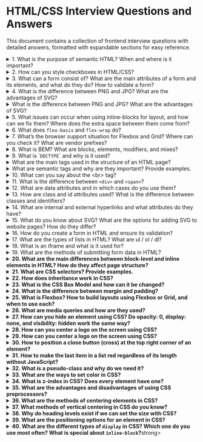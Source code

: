 # HTML/CSS Interview Questions and Answers

This document contains a collection of frontend interview questions with detailed answers, formatted with expandable sections for easy reference.

<details>
<summary>1. What is the purpose of semantic HTML? When and where is it important? </summary>
Semantic HTML provides meaning to the web page structure by using tags that reflect the purpose of the content inside them 
(`<article>`, `<section>`, `<header>`, etc.).

**Why it's important:**
- **Accessibility**: Helps screen readers and assistive technologies understand content structure.
- **SEO**: Search engines use semantic tags to better index and rank content.
- **Maintainability**: Easier for developers to read and update code.
- **Consistency**: Promotes a standardized way of building layouts.

**When and where to use:**  
Always prefer semantic tags when the content has a clear role or meaning. For example:
- Use `<nav>` for site navigation.
- Use `<article>` for blog posts or news entries.
- Use `<footer>` for contact info and legal disclaimers.
</details>

<details>
<summary>2. How can you style checkboxes in HTML/CSS? </summary>

```html
<label class="custom-checkbox">
  <input type="checkbox" />
  <span class="checkmark"></span>
  I agree to the terms
</label>
```

```css /* 1. Visually hide input but keep it accessible */ .custom-checkbox
input {
  position: absolute;
  opacity: 0;
  width: 0;
  height: 0;
} /* 2. Style the
visual checkbox box */
.custom-checkbox .checkmark {
  display: inline-block;
  width: 20px;
  height: 20px;
  border: 2px solid #333;
  border-radius: 4px;
  margin-right: 8px;
  vertical-align: middle;
  position: relative;
  transition: border-color 0.2s, background-color 0.2s;
} /* 3. Add the checkmark with ::after
when checked */
.custom-checkbox input:checked + .checkmark::after {
  content: '';
  position: absolute;
  left: 5px;
  top: 1px;
  width: 6px;
  height: 12px;
  border: solid white;
  border-width: 0 2px 2px 0;
  transform: rotate(45deg);
} /* 4. Change
background color when checked */
.custom-checkbox input:checked + .checkmark {
  background-color: #333;
} /* 5. Focus indicator for keyboard users */
.custom-checkbox input:focus-visible + .checkmark {
  outline: 2px solid #005fcc;
  outline-offset: 2px;
} /* Optional: cursor + hover */
.custom-checkbox {
  cursor: pointer;
  user-select: none;
}
.custom-checkbox:hover .checkmark {
  border-color: #666;
}
```
</details>

<details>
<summary>3. What can a form consist of? What are the main attributes of a form and its elements, and what do they do? How to validate a form?</summary>

A form typically consists of the following elements:

- `<form>`: The container that wraps all form elements and defines the form action (where the data should be sent) and method (how the data should be sent, usually GET or POST).
- `<input>`: The most common form element, used for receiving user input (text, number, date, etc.).
- `<label>`: Provides a label for a form element, improving accessibility and usability by associating the label text with a specific input field.
- `<textarea>`: Used for multi-line text input (e.g., comments or messages).
- `<select>`: A dropdown menu for selecting one or more options from a list.
- `<button>`: Used to submit the form or trigger actions.
- `<fieldset>`: Groups related form elements together, often with a `<legend>` element for a title.

## Why bind a `<label>` to an `<input>`?

Using `<label>` elements correctly is important for both accessibility and user experience. Here's why:

1. **Accessibility for screen readers**  
   When a label is properly associated with an input (via the `for` attribute or by wrapping the input), screen readers announce the label text when the input is focused.  
   ➤ Without this, users with visual impairments won’t know what the input is for.

2. **Clickable area**  
   Binding a label to an input makes the label clickable, which means clicking the label will focus or toggle the input (e.g., toggles a checkbox or focuses a text field).  
   ➤ This improves UX, especially for small elements like checkboxes and radio buttons.

3. **Better semantic structure**  
   Associating labels with inputs improves the semantic correctness of your form.  
   ➤ It helps browsers and assistive technologies interpret and handle the form more effectively.

---

### Use cases:

- ✅ Use `<label>` for single input descriptions.
- ✅ Use `<fieldset>` + `<legend>` to group and describe sets of related inputs.


### Main attributes of form elements:

### For `<form>`:
- `action` – URL where the form data is sent after submission.
- `method` – HTTP method used (`GET` or `POST`).
- `target` – where to open the response (e.g., `_self`, `_blank`).
- `novalidate` – disables browser's built-in validation.

### For form elements:
- `name` – key used to identify the input’s data when the form is submitted.
- `value` – the current value of the input.
- `type` – defines the kind of input (`text`, `email`, `password`, `checkbox`, etc.).
- `required` – input must be filled out before submitting.
- `min`, `max`, `minlength`, `maxlength` – limit input range or length.
- `pattern` – regex to define custom input format.
- `placeholder` – text shown inside the input before user types.
- `readonly`, `disabled` – restrict editing or interaction.

### Form validation:

- **Client-side validation**: Done using HTML attributes (like `required`, `minlength`, `pattern`) or JavaScript to check input before submission.
- **Server-side validation**: Done on the server after form submission to ensure data integrity and security.
- **HTML5 validation**: Modern HTML provides built-in validation (e.g., for email, URL, or number inputs), but can be enhanced with JavaScript for custom checks.
</details>

<details>
  <summary>4. What is the difference between PNG and JPG? What are the advantages of SVG?</summary>
   PNG vs JPG:

### PNG (Portable Network Graphics):

- Lossless compression (no data is lost during compression).
- Supports transparency (alpha channel).
- Larger file sizes due to lossless compression.
- Best for images with text, logos, or images needing transparency.

### JPG (JPEG - Joint Photographic Experts Group):

- Lossy compression (some image data is lost during compression).
- Smaller file sizes compared to PNG.
- Does not support transparency.
- Ideal for photographs or images with gradients and lots of colors.

## Advantages of SVG (Scalable Vector Graphics):

- **Scalability**: SVG images are resolution-independent and can be scaled to any size without loss of quality, making them perfect for responsive designs.
- **Smaller file size**: For images that can be represented by vectors, SVG files tend to be smaller than raster images like PNG or JPG.
- **Editable**: SVG files can be edited with code, allowing for easy modification of elements (such as colors, shapes, and sizes) without needing a graphic editor.
- **Interactive**: SVG can be manipulated using CSS and JavaScript, allowing for animations and interactivity in web pages.
- **Accessibility**: Since SVGs are text-based, they can be indexed by search engines and are often more accessible than other formats.
</details>

<details>
<summary>What is the difference between PNG and JPG? What are the advantages of SVG?</summary>

### PNG vs JPG:

#### PNG (Portable Network Graphics):
- Lossless compression (no data is lost during compression).
- Supports transparency (alpha channel).
- Larger file sizes due to lossless compression.
- Best for images with text, logos, or images needing transparency.

#### JPG (JPEG - Joint Photographic Experts Group):
- Lossy compression (some image data is lost during compression).
- Smaller file sizes compared to PNG.
- Does not support transparency.
- Ideal for photographs or images with gradients and lots of colors.

### Advantages of SVG (Scalable Vector Graphics):
- **Scalability**: resolution-independent and scales without loss of quality.
- **Smaller file size**: compared to raster images.
- **Editable**: modifiable with code (CSS/JS).
- **Interactive**: supports animation and interactivity.
- **Accessibility**: text-based, indexable by search engines.

</details>


<details>
<summary>5. What issues can occur when using inline-blocks for layout, and how can we fix them? Where does the extra space between them come from?</summary>
✅ **Answer:**

### Issues with `inline-block` layout

When you use `display: inline-block` to place elements side by side, a **horizontal space (gap)** often appears between them — similar to the space between words in a sentence.

---

### 🔍 Why does the gap appear?

The gap is caused by **whitespace characters** (spaces, tabs, newlines) in the HTML between the elements. Inline-block elements are treated like inline text, so this whitespace is rendered as a visible gap.

Example:
```html
<div class="box"></div> <div class="box"></div>
```

✅ **Solutions to remove the gap:**

1. Remove whitespace in HTML

```html
<div class="box"></div><div class="box"></div>
```

2. Use HTML comments to hide the whitespace

```html
<div class="box"></div><!--
--><div class="box"></div>
```

3. Set `font-size: 0` on the container

```css
.container {
  font-size: 0;
}
```

4. Use Flexbox or CSS Grid instead These layout models are modern, more powerful, and do not suffer from this whitespace issue.

</details>

<details>
<summary>6. What does <code>flex-basis</code> and <code>flex-wrap</code> do?</summary>

### `flex-basis`

- Defines the **initial main size** of a flex item **before** any space is distributed.
- Can be set in `px`, `%`, `em`, etc.
- Default is `auto`, which means the size is based on the item’s content or `width`/`height` property.

**Example:**
```css
.item {
  flex-basis: 200px; /* item will start with 200px width */
}
```
`flex-wrap` Controls whether flex items should wrap onto multiple lines if there’s not enough space in one line.

Values:

- nowrap (default): all items stay on one line.
- wrap: items will wrap to the next line.
- wrap-reverse: wrap to the next line in reverse order.

Example:

```css
.container {
  display: flex;
  flex-wrap: wrap;
}
```

</details> 

<details>
<summary>7. What’s the browser support situation for Flexbox and Grid? Where can you check it? What are vendor prefixes?</summary>

### 🧭 Browser Support

- **Flexbox** is supported in all modern browsers, including Chrome, Firefox, Edge, Safari, and even IE11 (with some limitations).
- **CSS Grid** is also supported in all modern browsers, **except Internet Explorer**, which only supports an older version (and partially).

💡 Always test for fallback or use feature queries (`@supports`) if you target legacy browsers.

---

### 🔍 Where to check support?

You can check browser compatibility for any CSS feature at:

➡️ [https://caniuse.com/](https://caniuse.com/)

Just search for "flexbox", "grid", or any other feature.

---

### 🏷️ Vendor Prefixes

**Vendor prefixes** are used to add support for CSS features that are experimental or not fully standardized.

They look like this:

- `-webkit-` for Chrome, Safari (WebKit engine)
- `-moz-` for Firefox (Mozilla)
- `-ms-` for Internet Explorer/Edge
- `-o-` for Opera (older versions)

**Example:**

```css
.box {
  -webkit-user-select: none; /* Safari */
  -moz-user-select: none;    /* Firefox */
  -ms-user-select: none;     /* IE10+ */
  user-select: none;         /* Standard */
}
```

✅ Tools like Autoprefixer (used with PostCSS) automatically add necessary prefixes based on your browser support target.

</details> 

<details>
<summary>8. What is BEM? What are blocks, elements, modifiers, and mixes?</summary>

### 📚 BEM = Block, Element, Modifier

BEM is a **CSS naming convention** designed to make class names more readable, reusable, and scalable. It stands for:

---

### 🔷 Block
A **standalone component** that is meaningful on its own.

- Represents a high-level component (e.g., `header`, `menu`, `button`).
- Class name: `block`

```html
<div class="menu"></div>
```

### 🧩 Element
A part of a block that has no standalone meaning and is semantically tied to its block.

Class name: block__element

```html
<div class="menu__item"></div>
```

### 🎛 Modifier
A variation of a `block` or `element` — it changes appearance, behavior, or state.
`Class name: block--modifier` or `block__element--modifier`

```html
<button class="button button--primary"></button>
<div class="menu__item menu__item--active"></div>
``` 

### 🧬 Mix
Combining multiple BEM classes on one element (e.g., from different blocks or modifiers).

```html
<div class="card card--highlighted promo__card"></div>
```
This element is:
A card with card--highlighted modifier
Also part of the promo block (promo__card)

✅ Benefits of BEM:
Predictable and consistent naming
Easier to read and maintain CSS
Avoids conflicts in large projects

</details> 

<details>
<summary>9. What is `<code>DOCTYPE</code>` and why is it used?</summary>

`<!DOCTYPE>` is a declaration used in HTML to specify the document type and the version of HTML that the web page uses. It must be placed at the very beginning of the HTML document, before the `<html>` tag.

### Why is DOCTYPE used?

**To define the HTML standard:**  
The DOCTYPE tells the browser which HTML version to use when interpreting the code. For modern web pages, we use `<!DOCTYPE html>`, which indicates HTML5.

### Browser rendering modes:

- **Standards mode:** If the correct DOCTYPE is declared, the browser renders the page according to modern web standards.
- **Quirks mode:** If the DOCTYPE is missing or incorrect, the browser may enter quirks mode (compatibility mode), where it renders the page using outdated rules, which can cause layout or styling issues.

### Example for HTML5:

```html
<!DOCTYPE html>
<html>
  <head>
    <title>Example</title>
  </head>
  <body>
    <h1>Hello, world!</h1>
  </body>
</html>
```

This declaration is short and universal for all HTML5 documents.

</details> 

<details>
<summary>What are the main tags used in the structure of an HTML page?</summary>

The basic structure of an HTML document includes the following key tags:

- `<!DOCTYPE html>`: Declares that the document uses HTML5.
- `<html>`: The root element that wraps all content of the page. It tells the browser this is an HTML document.
- `<head>`: Contains metadata about the page that isn’t displayed directly, such as titles, styles, and fonts.
- `<meta>`: Provides metadata like character encoding or page description for search engines.
- `<title>`: Sets the page title shown in the browser tab.
- `<link>`: Used to link external resources like CSS stylesheets.
- `<style>`: Includes internal CSS styles directly in the document.
- `<script>`: Allows the addition of JavaScript either inline or via external files.
- `<body>`: Contains all the visible content on the page such as text, images, buttons, etc.
- `<header>`: Represents the top section of the page, usually for headings or navigation.
- `<main>`: Contains the main content of the page.
- `<footer>`: Represents the bottom section with additional info like contact details or copyright.

### Example of a basic HTML structure:

```html
<!DOCTYPE html>
<html lang="en">
  <head>
    <meta charset="UTF-8">
    <meta name="viewport" content="width=device-width, initial-scale=1.0">
    <title>My Website</title>
    <link rel="stylesheet" href="styles.css">
  </head>
  <body>
    <header>
      <h1>Welcome to My Website</h1>
    </header>
    <main>
      <p>This is the main content of the page.</p>
    </main>
    <footer>
      <p>&copy; 2024 My Website</p>
    </footer>
  </body>
</html>
```

This is the minimal structure required to ensure proper functioning of an HTML document.

</details>

<details>
<summary>What are semantic tags and why are they important? Provide examples.</summary>

**Semantic tags** are HTML elements that clearly define the meaning and purpose of the content they enclose. They describe not just the structure, but also the content itself, making it easier for browsers, search engines, and assistive technologies (like screen readers) to understand.

### Why use semantic tags?

- **Improved accessibility**: Assistive technologies can interpret the content more accurately.
- **Better SEO**: Search engines can index content more effectively based on its structure and meaning.
- **Improved code readability**: Semantic tags make it easier for developers to understand the document structure.
- **Standards compliance**: Using semantic HTML aligns with modern web development standards and ensures greater compatibility.

### Examples of semantic tags:

- `<header>`: Represents the top section of a page or a section (often contains navigation and headings).
- `<nav>`: Defines navigation links or menus.
- `<main>`: Contains the main content that is unique to the page.
- `<article>`: Represents a standalone piece of content, such as a blog post or article.
- `<section>`: Groups related content under a common theme, often with a heading.
- `<aside>`: Represents additional information, like a sidebar or related links.
- `<footer>`: Marks the bottom part of a page or section, typically with copyright or contact info.
- `<figure>`: Used for self-contained content like images or charts.
- `<figcaption>`: A caption or description for content inside a `<figure>`.

### Example using semantic tags:

```html
<!DOCTYPE html>
<html lang="en">
  <head>
    <meta charset="UTF-8">
    <title>Semantics Example</title>
  </head>
  <body>
    <header>
      <h1>My Website</h1>
      <nav>
        <ul>
          <li><a href="#home">Home</a></li>
          <li><a href="#about">About</a></li>
          <li><a href="#contact">Contact</a></li>
        </ul>
      </nav>
    </header>

    <main>
      <article>
        <h2>Article Title</h2>
        <p>This is the content of the article.</p>
      </article>

      <section>
        <h2>Related Section</h2>
        <p>This section is related to the main content.</p>
      </section>
    </main>

    <aside>
      <p>Additional info or advertisements</p>
    </aside>

    <footer>
      <p>&copy; 2024 My Website</p>
    </footer>
  </body>
</html>
```
Semantic tags make HTML more meaningful and structured, improving both user experience and search engine optimization.

</details>

<details>
<summary>10. What can you say about the &lt;br&gt; tag?</summary>

The `<br>` tag in HTML is used to insert a line break (text goes to the next line) inside text elements. It is a self-closing tag, meaning it does not have a closing counterpart.

### Key points about `<br>`:

- **Purpose**: It inserts a line break where text should start on a new line, without creating a new block like the `<p>` tag does.
  
- **Syntax**:

```html
<br>
```

or in a self-closing variant (rarely used, but valid in XHTML):

```html
<br />
Usage:
To separate lines of text without creating new paragraphs.
Used when you want the text to start from a new line without the extra indentation that paragraph tags typically add.
Useful for formatting poetry, addresses, or places where text structure is important.

### Example:

```html
<p>This is the first line.<br>This is the second line after the break.</p>
```
Result:
`This is the first line.
This is the second line after the break.`

### When not to use `<br>`:

If you need to format large blocks of text, it's better to use block-level tags like <p> for paragraphs or <div> for larger sections of content.

Instead of using <br> to add space between lines, CSS (e.g., margin or padding) should be used to control the appearance of text.

### Conclusion:

The `<br>` tag should be used for cases where a simple line break is needed, but it should not be used for structuring the page or formatting large text blocks. It is a small tool for specific scenarios.

</details> 

<details>
<summary>11. What is the difference between <code>&lt;div&gt;</code> and <code>&lt;span&gt;</code>?</summary>

The key difference between `<div>` and `<span>` tags lies in how they affect the page structure and the type of content they are meant to group.

---

### `<div>` — Block-level Element

- Occupies the full width of its container.
- Always starts on a new line.
- Used to group larger blocks of content or elements (usually block-level elements).
- Can contain both block-level and inline elements.

**Example:**

```html
<div>
  <h1>Title</h1>
  <p>This is a paragraph inside a div.</p>
</div>
```

**`<span>` — Inline Element**

Does not start on a new line.
Wraps only the portion of content it surrounds.
Used to group small parts of text or inline elements for styling or scripting.
Can only contain other inline elements.

```html
<p>This is a <span style="color: red;">highlighted</span> word in a paragraph.</p>
```

### When to Use

Use <div> to structure or organize large content sections (e.g., containers, layout blocks).
Use <span> for styling or handling small inline content (e.g., changing the color of a single word).
Both tags are commonly used with CSS and JavaScript to control the appearance and behavior of content.

</details> 

<details>
<summary>12. What are data attributes and in which cases do you use them?</summary>

**Data attributes** are special attributes in HTML that allow storing additional information directly in HTML elements. They start with the prefix `data-` and can be in any format suitable for storing information that can be used with JavaScript.

### Syntax of data attributes:

```html
<div data-user-id="123" data-role="admin">John Doe</div>
```

In this example:
* `data-user-id` stores the user ID.
* `data-role` stores the user's role.

### How to use:

Data attributes are typically used to transfer small pieces of data between HTML and JavaScript or CSS without the need for additional server requests or other mechanisms.

### Use cases:

1. **Passing data to JavaScript**: Used to access special information on the page through JavaScript. This can be convenient for working with UIs without making server requests.

**Example:**
```html
<div id="user" data-user-id="123" data-role="admin">John Doe</div>

<script>
  const userDiv = document.getElementById('user');
  const userId = userDiv.getAttribute('data-user-id');
  const userRole = userDiv.dataset.role;
  
  console.log(userId);  // 123
  console.log(userRole); // admin
</script>
```

2. **CSS selectors with data attributes**: You can style elements based on the values of `data-` attributes.

**Example:**
```html
<div data-status="active">Active User</div>
<div data-status="inactive">Inactive User</div>

<style>
  [data-status="active"] { color: green; }
  [data-status="inactive"] { color: red; }
</style>
```

3. **Storing temporary data for events**: When you want to store information that is only used on the frontend (e.g., during clicks on elements).

**Example**: You can store product information in a button:
```html
<button data-product-id="1001" data-product-price="25.99">Buy Now</button>

<script>
  const button = document.querySelector('button');
  button.addEventListener('click', () => {
    const productId = button.dataset.productId;
    const productPrice = button.dataset.productPrice;
    alert(`Product ID: ${productId}, Price: ${productPrice}`);
  });
</script>
```

4. **Instead of hidden fields**: Data attributes can be used to store information that is not displayed in the UI but is needed for working with JavaScript. They are an alternative to hidden form fields or other methods of data storage.

5. **Enabling dynamic interaction on the client**: Data attributes allow binding data to HTML elements that can dynamically change, and these changes can be tracked or processed through JavaScript.

### Advantages:
* Ease of use: no need to change database structure or server APIs to work with additional data.
* Readability and clarity: data is stored directly in HTML, making it easy to see and understand.
* Easy integration with JavaScript.

### Disadvantages:
* Data attributes are not suitable for storing large amounts of data.
* They should not be used to store confidential information, as this data is easily accessible in the HTML code and can be viewed by anyone.

### Conclusion:
Data attributes are a convenient tool for storing additional data that may be needed for frontend work, especially in cases where you want to avoid complex interactions with the server or databases.

</details>

<details>
<summary>13. How are class and id attributes used? What is the difference between classes and identifiers? </summary>

The `class` and `id` attributes are used in HTML to give elements unique or shared identifiers, which help style elements using CSS or manipulate them through JavaScript. While these attributes have similar functions, there are several key differences between them.

**Class Attribute**

1. **Purpose**: The `class` attribute is used to group multiple elements so that common styles or functionality can be applied to them. An element can have one or more classes, separated by spaces.

2. **Usage**:
   * **CSS**: Classes allow styles to be applied to groups of elements.
   * **JavaScript**: Used to reference groups of elements or to dynamically change classes.

**Example of using `class` in HTML**:
```html
<div class="content box">This is a content box</div>
<p class="content">This is a paragraph inside the content</p>
```

**CSS** for class:
```css
.content {
  font-size: 16px;
  color: blue;
}
.box {
  border: 1px solid black;
}
```

**JavaScript** for class:
```javascript
const elements = document.getElementsByClassName('content');
console.log(elements.length); // Returns the number of elements with class "content"
```

3. **Can be used for multiple elements**: The same class can be assigned to many elements on a page, allowing them to share common styles or functionality.

**ID Attribute**

1. **Purpose**: The `id` attribute is used to **uniquely** identify a single element on a page. An `id` must be unique for each element, meaning there cannot be two elements with the same `id` on a page.

2. **Usage**:
   * **CSS**: Used to style a specific element.
   * **JavaScript**: Used to access or manipulate a specific element.

**Example of using `id` in HTML**:
```html
<div id="header">This is the header</div>
```

**CSS** for identifier:
```css
#header {
  background-color: gray;
  font-size: 24px;
}
```

**JavaScript** for identifier:
```javascript
const header = document.getElementById('header');
console.log(header.textContent); // Outputs the text of the element with id "header"
```

3. **Uniqueness**: Each element should have a **unique** `id`. This is important because `id` is used to unambiguously identify an element.

**Main differences between `class` and `id`**:

| Characteristic | `class` | `id` |
|----------------|---------|------|
| **Uniqueness** | Can be assigned to many elements | Unique for each element |
| **Usage** | For grouping elements | For identifying a single element |
| **CSS Selector** | Period (`.`), e.g., `.content` | Hash mark (`#`), e.g., `#header` |
| **CSS Specificity** | Lower specificity (lower priority) | Higher specificity (higher priority) |
| **JavaScript** | `getElementsByClassName()` or `querySelectorAll()` | `getElementById()` or `querySelector()` |

**When to use**:
* Use `class` when you want to apply the same style or functionality to multiple elements.
* Use `id` when you need to identify a **specific** element, such as a header, form, or unique block.

Proper use of `class` and `id` helps structure HTML code, improves its readability, and makes it convenient for styling and interaction through JavaScript.
</details>

<details>
<summary>14. What are internal and external hyperlinks and what attributes do they have?</summary>

**Hyperlinks** in HTML are links to other resources or pages, created using the `<a>` tag. They can be **internal** (links to other pages or parts of the same site) or **external** (links to other websites). Both types of hyperlinks have attributes that provide functionality.

## 1. Internal Hyperlinks

**Internal hyperlinks** lead to other pages or sections within the same website.

Example:
```html
<a href="/about.html">About Us</a>
```

This is an example of an internal link that leads to "about.html" page located in the same directory of the site.

**Attributes:**
* `href`: mandatory attribute that specifies the path to the page or element. For internal hyperlinks, you can use relative paths:
   * `/page.html` (relative path to a page)
   * `#section` (link to a section on the current page)

**Example of an anchor** (internal link to a section):
```html
<a href="#contact">Contacts</a>
<div id="contact">
  <h2>Contact Information</h2>
</div>
```

In this example, the link leads to an element with `id="contact"` on the same page.

## 2. External Hyperlinks

**External hyperlinks** lead to other websites different from the current one.

Example:
```html
<a href="https://www.example.com">Visit example</a>
```

This is an external link that leads to the "example.com" website.

**Attributes:**
* `href`: specifies the full URL of the external resource (https://, http://)
* `target="_blank"`: opens the link in a new browser tab or window
* `rel="noopener noreferrer"`: used with `target="_blank"` to prevent potential security and performance issues (relates to control transfer between pages)

**Example with attributes** `target` and `rel`:
```html
<a href="https://www.google.com" target="_blank" rel="noopener noreferrer">Google</a>
```

In this case, the page will open in a new tab, and additional protection against external threats will be established.

## Main Attributes for Hyperlinks:

1. `href` — the main attribute that specifies the address where the link leads.
   * Internal: `/about.html`, `#section`
   * External: `https://example.com`

2. `target` — specifies how to open the link:
   * `_self`: opens the link in the same window (default value)
   * `_blank`: opens the link in a new tab or window

3. `rel` — used to define the relationship between the current page and the linked page. Usually used with the `target="_blank"` attribute to avoid potential security threats.
   * `noopener`: prevents the new tab from having access to the page from which the link was opened
   * `noreferrer`: does not transmit information about the page from which the transition was made

4. `title` — shows tooltip text when the user hovers over the link.
```html
<a href="https://example.com" title="Visit Example Site">Example</a>
```

## Conclusion:
* **Internal hyperlinks** are used for navigation between pages of one website.
* **External hyperlinks** lead to other websites.
* The main attribute of hyperlinks is `href`, while additional attributes such as `target` and `rel` are used to define link behavior.
</details>

<details>
<summary>15. What do you know about SVG? What are the options for adding SVG to website pages? How do they differ?</summary>

**SVG (Scalable Vector Graphics)** is a vector graphic format used to display two-dimensional graphics on web pages. SVG is based on XML, which allows both simple and complex vector images to be described using code. The main advantages of SVG are:

* **Scalability**: SVG images don't lose quality when resized, making them ideal for responsive design.
* **Editability**: SVG can be edited directly in a text editor since it's a text-based format.
* **Animation**: SVG supports animations and interactivity through CSS and JavaScript.
* **SEO-friendly**: SVG graphics can be indexed by search engines, which improves SEO.

## Options for Adding SVG to Website Pages

### 1. Inserting SVG Code Directly into HTML

```html
<svg width="100" height="100">
  <circle cx="50" cy="50" r="40" stroke="green" stroke-width="4" fill="yellow" />
</svg>
```

* **Advantages**:
  * Easy access to styling and animation through CSS and JavaScript.
  * All SVG elements are available for manipulation.
* **Disadvantages**:
  * Can increase the size of HTML code if the image is complex.

### 2. Using the `<img>` Tag

```html
<img src="image.svg" alt="Description of image" />
```

* **Advantages**:
  * Simple to use; suitable for basic SVG images.
  * Appropriate for cases where interaction with SVG content is not needed.
* **Disadvantages**:
  * Limited access to styling and animation since the SVG is not part of the DOM.

### 3. Using the `<object>` Tag

```html
<object type="image/svg+xml" data="image.svg">Your browser does not support SVG</object>
```

* **Advantages**:
  * Can be used to connect SVG that contains embedded scripts and styles.
  * If SVG is not supported, alternative text can be specified.
* **Disadvantages**:
  * Doesn't always provide access to the DOM for manipulation.

### 4. Using CSS as a Background

```css
.example { background-image: url('image.svg'); }
```

* **Advantages**:
  * Easy to use for background images.
* **Disadvantages**:
  * No interactivity or ability to manipulate SVG content.

### 5. Using the `<iframe>` Tag

```html
<iframe src="image.svg"></iframe>
```

* **Advantages**:
  * Can isolate SVG from the main page, which is useful for security.
* **Disadvantages**:
  * Limited interactivity with SVG, cannot be styled with CSS from the main page.

## Conclusion

Each method of adding SVG to web pages has its advantages and disadvantages, and the choice of method depends on the specific needs of the project, such as interactivity, accessibility to SVG elements, and ease of use. If maximum flexibility is needed, the best choice is to insert SVG directly into HTML. If you just need to display an image, the `<img>` or `<object>` tags will work well.
</details>

<details>
<summary>16. How do you create a form in HTML and ensure its validation?</summary>

Creating a form in HTML and ensuring its validation are important steps when developing web applications. Here's how to do it:

## 1. Creating HTML Forms

Here's a basic example of a form containing different types of input fields:

```html
<form id="myForm">
  <label for="name">Name:</label>
  <input type="text" id="name" name="name" required><br><br>
  
  <label for="email">Email:</label>
  <input type="email" id="email" name="email" required><br><br>
  
  <label for="password">Password:</label>
  <input type="password" id="password" name="password" required minlength="6"><br><br>
  
  <label for="age">Age:</label>
  <input type="number" id="age" name="age" min="18" max="100" required><br><br>
  
  <input type="submit" value="Submit">
</form>
```

## 2. Explanation of Form Fields

* `<form>`: The main tag for creating a form. The `id` attribute can set an identifier for JavaScript or CSS.
* `<label>`: Used to describe input fields. The `for` attribute links the label with the corresponding field.
* `<input>`: Used to create input fields.
   * `type`: Defines the field type (text, email, password, number, etc.).
   * `required`: The field is mandatory to fill out.
   * `minlength`, `min`, `max`: Define minimum/maximum length and numerical limitations.
* `<input type="submit">`: Button to submit the form.

## 3. Form Validation

HTML provides basic form validation using attributes such as `required`, `minlength`, `min`, `max`, `pattern`, etc. However, for more complex checks, JavaScript can be used.

Example of validation with JavaScript:

```html
<script>
  document.getElementById('myForm').addEventListener('submit', function(event) {
    let valid = true;
    
    // Check if name exists
    const name = document.getElementById('name').value;
    if (name.trim() === '') {
      valid = false;
      alert('Name cannot be empty');
    }
    
    // Check if email exists
    const email = document.getElementById('email').value;
    if (!email.includes('@')) {
      valid = false;
      alert('Invalid email');
    }
    
    // If validation fails, cancel form submission
    if (!valid) {
      event.preventDefault();
    }
  });
</script>
```

## 4. Explanation of Validation

* `addEventListener`: Adds an event handler for the form to listen for the `submit` event.
* **Field Verification**: You can perform various checks for each field:
   * For the **name** field, it checks if it's not empty.
   * For the **email** field, it checks if it contains the "@" symbol.
* `event.preventDefault()`: Cancels the browser's default behavior for form submission if validation fails.

## Conclusion

Thus, you can create an HTML form with basic validation using HTML attributes and JavaScript for more detailed checks. This provides a better experience for users, avoiding errors when filling out the form.
</details>

<details>
<summary>17. What are the types of lists in HTML? What are ul / ol / dl?</summary>

In HTML, there are three main types of lists used to organize and structure information:

1. **Ordered Lists (`<ol>`)**  
   Ordered lists are used when the sequence of items matters. Each list item is automatically numbered.

   **Example:**
   ```html
   <ol>
     <li>First</li>
     <li>Second</li>
     <li>Third</li>
   </ol>
   ```
   This will render as:
   - First
   - Second
   - Third

2. **Unordered Lists (`<ul>`)**  
   Unordered lists are used when the sequence of items does not matter. Each item is marked with a bullet by default.

   **Example:**
   ```html
   <ul>
     <li>Apple</li>
     <li>Banana</li>
     <li>Orange</li>
   </ul>
   ```
   This will render as:
   - Apple
   - Banana
   - Orange

3. **Definition Lists (`<dl>`)**  
   Definition lists are used to present terms and their definitions. A definition list consists of terms (`<dt>`) and descriptions (`<dd>`).

   **Example:**
   ```html
   <dl>
     <dt>HTML</dt>
     <dd>A markup language used to create web pages.</dd>

     <dt>CSS</dt>
     <dd>A styling language used to design web pages.</dd>

     <dt>JavaScript</dt>
     <dd>A programming language used to create interactive elements on web pages.</dd>
   </dl>
   ```
   This will render as:
   - **HTML**: A markup language used to create web pages.
   - **CSS**: A styling language used to design web pages.
   - **JavaScript**: A programming language used to create interactive elements on web pages.

**Summary:**
- `<ol>`: Ordered list, where the sequence matters.
- `<ul>`: Unordered list, where the sequence does not matter.
- `<dl>`: Definition list, consisting of terms and their definitions.

These types of lists are fundamental tools in HTML for organizing content, improving readability, and structuring information clearly.

</details>

<details>
<summary>18. What is an iframe and what is it used for?</summary>

An `<iframe>` (inline frame) is an HTML tag that allows embedding one HTML document within another. In other words, it creates a "window" or "frame" through which you can display another web page, video, map, or other content without leaving the main page.

### Key Features and Uses of `<iframe>`:

#### 1. Embedding Content:
`<iframe>` is often used to embed content from other websites, such as YouTube videos, Google Maps, or third-party widgets.

#### 2. Displaying External Output:
It can display images, forms, or PDF documents from other sources.

#### 3. Analytics Dashboards:
Some companies use `<iframe>` to show analytics dashboards that shouldn't interfere with the site's primary navigation.

### Example:
```html
<iframe src="https://www.youtube.com/embed/dQw4w9WgXcQ" width="560" height="315" frameborder="0" allowfullscreen></iframe>
```
This embeds a YouTube video into the page.

### Common `<iframe>` Attributes:
- **`src`**: The URL of the document or resource to display in the iframe.
- **`width`** and **`height`**: Define the dimensions of the iframe.
- **`frameborder`**: Controls the visibility of the iframe's border (deprecated in HTML5).
- **`allowfullscreen`**: Allows content (e.g., video) to be viewed in fullscreen mode.

### Pros and Cons:

**Pros:**
- Easy way to embed external content.
- Allows displaying external resources without altering the main page's content.

**Cons:**
- **Security risks**: Potential misuse for malicious purposes like clickjacking.
- **SEO issues**: Content in iframes might not be indexed properly by search engines.

### Conclusion:
The `<iframe>` tag is a powerful tool for embedding external content into web pages, but its use should be carefully managed to ensure security and search engine optimization.

</details>

<details>
<summary>19. What are the methods of submitting form data in HTML?</summary>

In HTML, there are two primary methods for submitting form data:

### 1. GET Method

**Description**: Form data is sent via the URL. All form parameters are appended to the URL as a query string.

**Syntax**:

```html
<form action="url" method="get">
    <!-- form fields -->
</form>
```

**Advantages**:
- Data is visible in the URL, which can be useful for sharing (e.g., filters on pages).
- Suitable for requests that do not alter server data (e.g., search).

**Disadvantages**:
- URL length is limited (depends on the browser, usually around 2000 characters).
- Less secure as sensitive data (e.g., passwords) is exposed in the URL.

---

### 2. POST Method

**Description**: Form data is sent in the body of the HTTP request rather than in the URL.

**Syntax**:

```html
<form action="url" method="post">
    <!-- form fields -->
</form>
```

**Advantages**:
- Can send large amounts of data (no length limit).
- More secure for sensitive data since it is not shown in the URL.
- Typically used for operations that modify server data (e.g., registration, login).

**Disadvantages**:
- Not suitable for bookmarking or sharing, as the data is not in the URL.

---

### Choosing a Method

When choosing between GET and POST, consider the type of data you're sending and the context of its use.  
- Use **GET** for data retrieval (e.g., search queries).  
- Use **POST** for data modification or when sending sensitive information.

</details>

<details>
<summary><strong>20. What are the main differences between block-level and inline elements in HTML? How do they affect page structure?</strong></summary>

In HTML, elements are categorized into two main types: block-level and inline elements. Here's a breakdown of their key differences:

<ol>
  <li>
    <strong>Block-level elements</strong><br />
    <ul>
      <li><strong>Definition:</strong> These elements take up the full width of their container and start on a new line.</li>
      <li><strong>Examples:</strong> <code>&lt;div&gt;</code>, <code>&lt;p&gt;</code>, <code>&lt;h1&gt;</code> to <code>&lt;h6&gt;</code>, <code>&lt;ul&gt;</code>, <code>&lt;ol&gt;</code>, <code>&lt;table&gt;</code>, <code>&lt;section&gt;</code>, <code>&lt;article&gt;</code>, <code>&lt;header&gt;</code>, <code>&lt;footer&gt;</code>, <code>&lt;nav&gt;</code>.</li>
      <li><strong>Impact:</strong> They create structural blocks in the document and can contain other block-level or inline elements. This is useful for organizing complex layouts.</li>
    </ul>
  </li>
  <li>
    <strong>Inline elements</strong><br />
    <ul>
      <li><strong>Definition:</strong> These elements take only as much width as their content requires and do not start on a new line.</li>
      <li><strong>Examples:</strong> <code>&lt;span&gt;</code>, <code>&lt;a&gt;</code>, <code>&lt;img&gt;</code>, <code>&lt;strong&gt;</code>, <code>&lt;em&gt;</code>, <code>&lt;label&gt;</code>, <code>&lt;input&gt;</code>, <code>&lt;button&gt;</code>.</li>
      <li><strong>Impact:</strong> Typically used for styling or embedding interactive parts within text without breaking flow.</li>
    </ul>
  </li>
</ol>

<strong>Summary Table:</strong>

<table>
  <thead>
    <tr>
      <th>Feature</th>
      <th>Block-level Elements</th>
      <th>Inline Elements</th>
    </tr>
  </thead>
  <tbody>
    <tr>
      <td>Width</td>
      <td>Full width of the container</td>
      <td>Only as wide as content</td>
    </tr>
    <tr>
      <td>Line Break</td>
      <td>Starts on a new line</td>
      <td>Stays in the same line</td>
    </tr>
    <tr>
      <td>Examples</td>
      <td><code>&lt;div&gt;</code>, <code>&lt;p&gt;</code></td>
      <td><code>&lt;span&gt;</code>, <code>&lt;a&gt;</code></td>
    </tr>
    <tr>
      <td>Purpose</td>
      <td>Structure and layout</td>
      <td>Formatting and interaction</td>
    </tr>
  </tbody>
</table>

<strong>Conclusion:</strong>
Understanding the distinction between block-level and inline elements is crucial for structuring HTML documents effectively and applying CSS for the desired layout and visual behavior.

</details>

<details>
<summary><strong>21. What are CSS selectors? Provide examples.</strong></summary>

CSS selectors are tools that allow styles to be applied to specific HTML elements based on their properties. They define which elements in a document will be styled.

### Basic types of CSS selectors:

**1. Type Selector**  
Applies styles to all elements of a specific type.  
Example:
```css
p {
  color: blue;
}
```
This rule changes the text color of all `<p>` tags to blue.

**2. Class Selector**  
Targets elements with a specific class using a dot (`.`) before the class name.  
Example:
```css
.btn {
  background-color: green;
}
```
This applies styles to all elements with the class `btn`.

**3. ID Selector**  
Targets a specific element with a unique ID using a hash (`#`).  
Example:
```css
#header {
  font-size: 24px;
}
```
This rule changes the font size of the element with ID `header`.

**4. Attribute Selector**  
Selects elements with a specific attribute or attribute value.  
Example:
```css
input[type="text"] {
  border: 1px solid black;
}
```
This styles all `<input>` elements with `type="text"`.

**5. Combinators**

- **Descendant Selector (` `)**: Targets elements that are descendants of another element.  
Example:
```css
div p {
  color: red;
}
```
Styles all `<p>` tags inside a `<div>`.

- **Child Selector (`>`)**: Targets only direct children.  
Example:
```css
ul > li {
  list-style: none;
}
```
Applies styles only to `<li>` elements directly under a `<ul>`.

- **Adjacent Sibling Selector (`+`)**: Styles the element immediately following another.  
Example:
```css
h1 + p {
  margin-top: 0;
}
```
Applies styles to the first `<p>` that comes right after an `<h1>`.

**6. Group Selector**  
Applies the same styles to multiple elements.  
Example:
```css
h1, h2, h3 {
  font-family: Arial, sans-serif;
}
```
This sets the font for `<h1>`, `<h2>`, and `<h3>`.

**Conclusion:**
CSS selectors help efficiently target and style elements on a webpage, enabling you to create structured and visually appealing layouts.

</details>

<details>
<summary><strong>22. How does inheritance work in CSS?</strong></summary>

Inheritance in CSS allows child elements to automatically receive styles from their parent elements. This helps avoid redundant code and simplifies style management.

### Inherited properties:
Some CSS properties are inherited by default. For example, if you set the text color on a parent element, all child elements inherit that color unless otherwise specified.

Example:
```css
body {
  color: blue;
}
```
All text elements inside `<body>` will appear blue because they inherit the color.

**Common inherited properties include:**
- `color`
- `font-family`
- `font-size`
- `line-height`
- `text-align`
- `visibility`

### Non-inherited properties:
Many properties, especially those related to box model and layout, are not inherited by default.

Example:
```css
div {
  margin: 20px;
}
```
The `margin` property will not be inherited by child elements unless explicitly specified.

### Forcing inheritance with `inherit`:
You can force inheritance for a property by using the `inherit` value.

Example:
```css
div {
  border: 2px solid red;
}

p {
  border: inherit; /* Forces the paragraph to inherit the border */
}
```

### Default values:
If a child element does not inherit a property, it falls back to the browser’s default styles for that property.

### Inheritance context:
Inheritance only works within the DOM hierarchy—styles are passed down from parent to child.

Example:
```html
<div class="parent">
  <p class="child">This is a paragraph.</p>
</div>
```
```css
.parent {
  color: green;
  font-size: 18px;
}

.child {
  font-size: inherit; /* Inherits font-size from .parent */
}
```
In this example, the paragraph will be green and have a font size of 18px.

**Conclusion:**  
Inheritance in CSS makes it easier to apply consistent styles and reduce repetition. You can control inheritance using values like `inherit` for greater flexibility.

</details>

<details>
<summary><strong>23. What is the CSS Box Model and how can it be changed?</strong></summary>

The CSS Box Model is a fundamental concept that describes how elements are structured and how their dimensions are calculated on a web page. It consists of four main parts:

### Components of the Box Model:

- **Content**: The area where text and images appear. Its size is defined by the `width` and `height` properties.

- **Padding**: Space between the content and the border. It’s defined by the `padding` property and adds to the total size of the element.

- **Border**: Surrounds the padding (if any) and content. Defined using the `border` property.

- **Margin**: The outermost space that separates the element from others. Set with the `margin` property and does not add to the element's box size.

### Visual Structure:
```
+---------------------------+
|        Margin             |
|  +---------------------+ |
|  |      Border         | |
|  |  +--------------+   | |
|  |  |   Padding    |   | |
|  |  | +----------+ |   | |
|  |  | |  Content | |   | |
|  |  | +----------+ |   | |
|  |  +--------------+   | |
|  +---------------------+ |
+---------------------------+
```

### Default Model: `content-box`
By default, browsers use `box-sizing: content-box`, meaning `width` and `height` apply only to the content area. Padding and borders add to the total size.

Example:
```css
.box {
  width: 200px;
  height: 100px;
  padding: 20px;
  border: 5px solid black;
}
```
Total width: 200 + 40 (padding) + 10 (border) = **250px**

### Alternate Model: `border-box`
To include padding and border within the declared width and height, use `box-sizing: border-box`.

Example:
```css
.box {
  width: 200px;
  height: 100px;
  padding: 20px;
  border: 5px solid black;
  box-sizing: border-box;
}
```
Total width remains **200px**, making layouts more predictable.

### Summary of `box-sizing` values:
- `content-box`: (default) width/height = content only
- `border-box`: width/height = content + padding + border

### Benefits of `border-box`:
- Easier layout calculations
- Better control over responsive designs
- Prevents layout shifts due to added padding/border

**Conclusion:**  
The box model defines how elements take up space. Switching to `border-box` simplifies layout management by including padding and borders in the element’s total size.

</details>

<details>
<summary><strong>24. What is the difference between margin and padding?</strong></summary>

The key difference between margin and padding lies in where they create space: **outside** the element (margin) vs **inside** the element (padding).

### 1. Margin (Outer Spacing)
- **Definition**: The space between the element’s border and surrounding elements.
- **Purpose**: Controls spacing **outside** the element, separating it from neighboring elements.
- **Effect**: Does **not** affect the element’s box size.
  
Example:
```css
div {
  margin: 20px;
}
```
This creates 20px of space around the `<div>`, separating it from other elements.

---

### 2. Padding (Inner Spacing)
- **Definition**: The space between the content of the element and its border.
- **Purpose**: Controls spacing **inside** the element, between the content and the edge.
- **Effect**: **Adds** to the element’s size in `content-box` model.

Example:
```css
div {
  padding: 20px;
}
```
This creates 20px of space between the `<div>` content and its border.

---

### Visual Comparison
```
+---------------------------+  ← Margin
|       Border              |
|  +---------------------+  |
|  |     Padding         |  |
|  |  +--------------+   |  |
|  |  |   Content    |   |  | ← Content
|  |  +--------------+   |  |
|  +---------------------+  |
+---------------------------+
```

---

### Summary:
- **Margin**: Outer space, affects spacing between elements.
- **Padding**: Inner space, affects spacing inside an element.

</details>

<details>
<summary><strong>25. What is Flexbox? How to build layouts using Flexbox or Grid, and when to use each?</strong></summary>

### What is Flexbox?
Flexbox (Flexible Box Layout) — це CSS-механізм для побудови одновимірних макетів (в ряд або в колонку). Він дозволяє зручно вирівнювати, розподіляти простір і створювати адаптивні інтерфейси.

### Основні поняття:
- **Flex-контейнер** — елемент з `display: flex`.
- **Flex-елементи** — безпосередні нащадки контейнера.

### Властивості Flexbox:
#### Для контейнера:
- `display: flex` — активує Flexbox.
- `flex-direction` — напрямок елементів (`row`, `column`).
- `justify-content` — вирівнювання по головній осі (`flex-start`, `center`, `space-between`).
- `align-items` — вирівнювання по поперечній осі (`stretch`, `center`, `flex-end`).
- `flex-wrap` — дозволяє переносити елементи (`nowrap`, `wrap`).

#### Для елементів:
- `flex-grow` — як елемент розтягується.
- `flex-shrink` — як елемент стискається.
- `flex-basis` — базовий розмір до розтягування.
- `align-self` — індивідуальне вирівнювання елемента.

### Приклад Flexbox:
```css
.container {
  display: flex;
  flex-direction: row;
  justify-content: space-between;
  align-items: center;
}
.item {
  flex: 1;
}
```
```html
<div class="container">
  <div class="item">Item 1</div>
  <div class="item">Item 2</div>
  <div class="item">Item 3</div>
</div>
```

---

### Що таке CSS Grid?
Grid — це двовимірна система верстки, що дозволяє розміщувати елементи по рядках **і** по стовпцях.

### Властивості Grid:
#### Для контейнера:
- `display: grid` — активує Grid.
- `grid-template-columns`, `grid-template-rows` — визначають кількість і розміри стовпців/рядків.
- `gap` — відстань між комірками.
- `justify-items`, `align-items` — вирівнювання в комірках.
- `grid-template-areas` — іменовані області макету.

#### Для елементів:
- `grid-column`, `grid-row` — скільки стовпців/рядків займає елемент.
- `grid-area` — прив’язка до області.

### Приклад Grid:
```css
.container {
  display: grid;
  grid-template-columns: repeat(3, 1fr);
  grid-template-rows: 100px;
  gap: 10px;
}
.item {
  background-color: lightgray;
}
```
```html
<div class="container">
  <div class="item">Item 1</div>
  <div class="item">Item 2</div>
  <div class="item">Item 3</div>
</div>
```

---

### Коли що використовувати:
- **Flexbox** — ідеально для **одновимірних макетів** (тільки ряд або тільки стовпець), наприклад: горизонтальне меню, картки в ряд.
- **Grid** — чудово підходить для **двовимірних макетів**, де потрібно одночасно керувати рядками і стовпцями, наприклад: сторінка з боковою панеллю, сітка з товарами.

### Висновок:
- Для простих лінійних розташувань — Flexbox.
- Для складніших сіткових макетів — Grid.

</details>

<details>
<summary><strong>26. What are media queries and how are they used?</strong></summary>

### What are Media Queries?
Media queries are a **CSS feature** used to apply styles based on the characteristics of the device or screen displaying the content.
They’re essential for **responsive design**, helping layouts adapt to different screen sizes like phones, tablets, and desktops.

### Common Media Query Features:
- **Width**: `width`, `min-width`, `max-width`
- **Height**: `height`, `min-height`, `max-height`
- **Orientation**: `portrait`, `landscape`
- **Pixel Density**: `resolution`, `min-resolution`
- **Device Type**: `screen`, `print`, etc.

### Syntax:
```css
@media (condition) {
  /* CSS rules */
}
```

### Example:
```css
/* Base styles for all devices */
body {
  font-size: 16px;
  background-color: white;
}

/* Styles for screens wider than 768px */
@media (min-width: 768px) {
  body {
    font-size: 18px;
    background-color: lightgray;
  }
}

/* Styles for screens wider than 1200px */
@media (min-width: 1200px) {
  body {
    font-size: 20px;
    background-color: darkgray;
  }
}
```

### Use Cases:
- Adjust font sizes or layouts for tablets and desktops
- Hide or show elements based on screen size
- Optimize images and graphics for high-resolution displays
- Provide different designs for portrait vs landscape mode

### Orientation Example:
```css
@media (orientation: landscape) {
  /* styles for landscape mode */
}
```

### Resolution Example:
```css
@media (min-resolution: 300dpi) {
  /* styles for high-density displays */
}
```

### Why Are Media Queries Important?
- Enable responsive design for multiple devices
- Improve user experience across screen sizes
- Reduce need for separate mobile websites
- Make layouts flexible and scalable

</details>

<details>
<summary><strong>27. How can you hide an element using CSS? Do opacity: 0, display: none, and visibility: hidden work the same way?</strong></summary>

There are several ways to hide an element in CSS. Each method behaves differently, especially in terms of layout space and interactivity:

### 1. `display: none;`
- **Removes** the element from the document flow.
- It won’t be visible and won’t take up space.

```css
.hidden-element {
  display: none;
}
```

### 2. `visibility: hidden;`
- Hides the element **but keeps its space** in the layout.
- Other elements won’t shift to fill the space.

```css
.hidden-element {
  visibility: hidden;
}
```

### 3. `opacity: 0;`
- Makes the element **completely transparent**.
- It still takes up space and remains **interactive** (clickable).

```css
.hidden-element {
  opacity: 0;
}
```

### Key Differences:
| Property           | Visible? | Takes Space? | Interactive? |
|--------------------|----------|---------------|----------------|
| `display: none`    | ❌       | ❌            | ❌             |
| `visibility: hidden` | ❌     | ✅            | ❌             |
| `opacity: 0`       | ❌       | ✅            | ✅             |

### When to Use Each:
- Use `display: none` to completely remove an element from the layout.
- Use `visibility: hidden` if you want the space to remain but the element to be hidden.
- Use `opacity: 0` if the element should be hidden but still **respond to events** (like for animations or transitions).

</details>

<details>
<summary><strong>28. How can you center a logo on the screen using CSS?</strong></summary>

Centering a logo on the screen is a common task in web design. There are several CSS techniques to achieve this depending on your needs. Here are the most common methods:

### 1. Using Flexbox:

```html
<div class="container">
  <img src="logo.png" alt="Logo" class="logo">
</div>
```

```css
html, body {
  height: 100%;
  margin: 0;
}

.container {
  display: flex;
  justify-content: center;  /* Horizontal centering */
  align-items: center;      /* Vertical centering */
  height: 100vh;            /* Full viewport height */
}

.logo {
  max-width: 100px;         /* Optional size constraint */
}
```

### 2. Using CSS Grid:

```html
<div class="container">
  <img src="logo.png" alt="Logo" class="logo">
</div>
```

```css
html, body {
  height: 100%;
  margin: 0;
}

.container {
  display: grid;
  place-items: center;      /* Center both horizontally and vertically */
  height: 100vh;
}

.logo {
  max-width: 100px;
}
```

### 3. Using Absolute Positioning:

```html
<div class="container">
  <img src="logo.png" alt="Logo" class="logo">
</div>
```

```css
html, body {
  height: 100%;
  margin: 0;
}

.container {
  position: relative;
  height: 100vh;
}

.logo {
  position: absolute;
  top: 50%;
  left: 50%;
  transform: translate(-50%, -50%);
  max-width: 100px;
}
```

### Summary:
- **Flexbox** is the most commonly used and is very readable.
- **Grid** is powerful and great for layouts.
- **Absolute positioning** gives more manual control but can be trickier with responsiveness.

</details>

<details>
<summary><strong>29. How can you center a logo on the screen using CSS?</strong></summary>

Centering a logo on the screen is a common task in web design. There are several CSS techniques to achieve this depending on your needs. Here are the most common methods:

### 1. Using Flexbox:

```html
<div class="container">
  <img src="logo.png" alt="Logo" class="logo">
</div>
```

```css
html, body {
  height: 100%;
  margin: 0;
}

.container {
  display: flex;
  justify-content: center;  /* Horizontal centering */
  align-items: center;      /* Vertical centering */
  height: 100vh;            /* Full viewport height */
}

.logo {
  max-width: 100px;         /* Optional size constraint */
}
```

### 2. Using CSS Grid:

```html
<div class="container">
  <img src="logo.png" alt="Logo" class="logo">
</div>
```

```css
html, body {
  height: 100%;
  margin: 0;
}

.container {
  display: grid;
  place-items: center;      /* Center both horizontally and vertically */
  height: 100vh;
}

.logo {
  max-width: 100px;
}
```

### 3. Using Absolute Positioning:

```html
<div class="container">
  <img src="logo.png" alt="Logo" class="logo">
</div>
```

```css
html, body {
  height: 100%;
  margin: 0;
}

.container {
  position: relative;
  height: 100vh;
}

.logo {
  position: absolute;
  top: 50%;
  left: 50%;
  transform: translate(-50%, -50%);
  max-width: 100px;
}
```

### Summary:
- **Flexbox** is the most commonly used and is very readable.
- **Grid** is powerful and great for layouts.
- **Absolute positioning** gives more manual control but can be trickier with responsiveness.

</details>

<details>
<summary><strong>30. How to position a close button (cross) at the top right corner of an element?</strong></summary>

To place a close button (cross) at the top right corner of an element (e.g., a modal window or notification), you can use CSS positioning. Below are two common approaches to implement this:

### 1. Using Absolute Positioning:

```html
<div class="modal">
  <button class="close-button">✖</button>
  <h2>Title</h2>
  <p>Content of the modal window.</p>
</div>
```

```css
.modal {
  position: relative; /* Container for positioning */
  padding: 20px;
  border: 1px solid #ccc;
  border-radius: 8px;
  width: 300px;
}

.close-button {
  position: absolute; /* Absolute positioning */
  top: 10px; /* Distance from the top edge */
  right: 10px; /* Distance from the right edge */
  background: none; /* No background */
  border: none; /* No border */
  font-size: 20px; /* Font size */
  cursor: pointer; /* Pointer cursor on hover */
}
```

### 2. Using Flexbox in the Header:

If you want the close button to always be in the top right corner, you can also use Flexbox:

```html
<div class="modal">
  <div class="header">
    <h2>Title</h2>
    <button class="close-button">✖</button>
  </div>
  <p>Content of the modal window.</p>
</div>
```

```css
.modal {
  padding: 20px;
  border: 1px solid #ccc;
  border-radius: 8px;
  width: 300px;
}

.header {
  display: flex;
  justify-content: space-between; /* Aligns elements to the edges */
  align-items: center; /* Vertically centers */
}

.close-button {
  background: none;
  border: none;
  font-size: 20px;
  cursor: pointer;
}
```

### Which Method to Choose:
- **Absolute Positioning**: Use this if you want precise control over the button's placement, regardless of the content.
- **Flexbox**: Use this if you want flexible positioning where elements in the header (like text and close button) align dynamically.

Both methods will allow you to place the close button in the top right corner of the element.

</details>

<details>
<summary><strong>31. How to make the last item in a list red regardless of its length without JavaScript?</strong></summary>

Yes, you can use the `:last-child` pseudo-class to style the last item of a list without JavaScript. Here’s how you can do it:

### HTML:
```html
<ul>
  <li>Item 1</li>
  <li>Item 2</li>
  <li>Item 3</li>
  <li>Item 4</li> <!-- Last item -->
</ul>
```

### CSS:
```css
li:last-child {
  color: red; /* Changes the text color to red for the last list item */
}
```

### Explanation:
- `li:last-child`: This selector targets the last `<li>` element **only if** it is the last child of its parent (in this case, the `<ul>`).
- `color: red;`: This applies a red color to the text of the last list item.

This approach works for any list length—the last item will always be red, no matter how many items you add or remove.
</details>

<details>
<summary><strong>32. What is a pseudo-class and why do we need it?</strong></summary>

A **CSS pseudo-class** is a keyword added to selectors that specifies a special state of the selected elements, without needing to add extra HTML or classes. It lets you style elements based on user interaction or their position in the DOM.

### Common pseudo-classes:

#### `:hover`
Applies styles when the user hovers over an element with a pointer (like a mouse):
```css
a:hover {
  color: blue;
}
```

#### `:focus`
Styles an element when it gains focus (e.g. an input field):
```css
input:focus {
  border: 2px solid green;
}
```

#### `:active`
Applies styles when the element is being activated (e.g. clicked):
```css
button:active {
  background-color: red;
}
```

#### `:first-child` / `:last-child`
Selects the first or last child of a parent element:
```css
li:first-child {
  font-weight: bold;
}
li:last-child {
  color: red;
}
```

#### `:nth-child(n)`
Selects elements based on their position:
```css
li:nth-child(2) {
  color: green;
}
```

### Why use pseudo-classes?
- **State-based styling**: Apply styles on interaction (hover, focus, active).
- **Cleaner HTML**: No need for extra classes or JavaScript.
- **Better UX**: Improve user feedback and accessibility.
- **Flexible targeting**: Style elements based on position or behavior.

</details>

<details>
<summary><strong>33. What are the ways to set color in CSS?</strong></summary>

CSS offers several ways to define colors. Each method provides different levels of precision and flexibility:

### 1. **Color names**
Use predefined color names like `red`, `blue`, `green`, etc.:
```css
color: red;
```
Simple and readable, but limited to a fixed set of names.

### 2. **Hexadecimal notation (Hex)**
Define colors using a `#RRGGBB` or short `#RGB` format:
```css
color: #FF0000; /* Red */
color: #FFF;     /* White (short form) */
```

### 3. **RGB (Red, Green, Blue)**
Specify intensity of red, green, and blue (0–255):
```css
color: rgb(255, 0, 0); /* Red */
```

### 4. **RGBA (RGB + Alpha)**
Same as RGB but includes alpha for opacity (0–1):
```css
color: rgba(255, 0, 0, 0.5); /* Semi-transparent red */
```

### 5. **HSL (Hue, Saturation, Lightness)**
Set color using angle for hue, and percentages for saturation & lightness:
```css
color: hsl(0, 100%, 50%); /* Red */
```

### 6. **HSLA (HSL + Alpha)**
HSL with an alpha channel for transparency:
```css
color: hsla(0, 100%, 50%, 0.5); /* Semi-transparent red */
```

### 7. **CSS Variables (Custom Properties)**
Store color values in variables for reuse:
```css
:root {
  --main-color: #FF0000;
}
element {
  color: var(--main-color);
}
```
Great for consistent theming and easy updates across the project.

</details>

<details>
<summary><strong>34. What is z-index in CSS? Does every element have one?</strong></summary>

### What is `z-index`?

`z-index` is a CSS property that controls the vertical stacking order of elements that overlap. It only applies to elements that have a `position` value other than `static` (e.g., `relative`, `absolute`, `fixed`, or `sticky`).

### How it works:

- Elements with **higher `z-index` values** appear **in front** of elements with lower values.
- If two overlapping elements have the same `z-index` or none is set, the one later in the HTML (DOM) will be on top.

### Example:
```css
.box1 {
  position: absolute;
  z-index: 1;
  background-color: red;
}

.box2 {
  position: absolute;
  z-index: 2;
  background-color: blue;
}
```
In this case, `.box2` will appear above `.box1`.

### Does every element have a `z-index`?

No — only **positioned elements** (with `position` not equal to `static`) can have an effective `z-index`. Non-positioned elements ignore this property.

</details>

<details>
<summary><strong>35. What are the advantages and disadvantages of using CSS preprocessors?</strong></summary>

CSS preprocessors like SASS, LESS, and Stylus extend the capabilities of standard CSS by introducing advanced features and tools.

### ✅ Advantages:

- **Extended capabilities**: variables, nested selectors, mixins, functions, and imports make stylesheet structure more efficient.
- **Modularity**: allows splitting code into manageable, reusable parts.
- **Less duplication**: shared styles can be stored in mixins or variables.
- **Easier maintenance**: cleaner, more readable structure helps with large projects.
- **Functions and calculations**: helpful for dynamic values like spacing or color adjustments.

### ❌ Disadvantages:

- **Learning curve**: requires additional knowledge, especially for beginners.
- **Compilation step**: preprocessors must be compiled into standard CSS, adding complexity to the workflow.
- **Development performance**: large or complex configurations can slow down build times.
- **Overengineering**: misuse of features like excessive nesting can lead to messy code.
- **Tool dependency**: needs specific environments and tools to work properly.

### Conclusion
CSS preprocessors are powerful for large, well-structured projects but may be unnecessary for smaller or simpler tasks.

</details>

<details>
<summary><strong>36. What are the methods of centering elements in CSS?</strong></summary>

Centering elements in CSS depends on the type of element and the layout context. Here are several common methods:

### 1. **Horizontal centering of block elements**

#### a. `margin: auto`
```css
.element {
  width: 50%;
  margin: 0 auto;
}
```

#### b. **Flexbox**
```css
.container {
  display: flex;
  justify-content: center;
}
```

#### c. **Grid**
```css
.container {
  display: grid;
  place-items: center;
}
```

### 2. **Vertical centering of block elements**

#### a. **Flexbox**
```css
.container {
  display: flex;
  align-items: center;
  height: 100vh;
}
```

#### b. **Grid**
```css
.container {
  display: grid;
  height: 100vh;
  place-items: center;
}
```

#### c. **Absolute positioning**
```css
.container {
  position: relative;
  height: 100vh;
}

.element {
  position: absolute;
  top: 50%;
  left: 50%;
  transform: translate(-50%, -50%);
}
```

### 3. **Centering inline elements (text, inline-block)**

#### a. **Text alignment**
```css
.container {
  text-align: center;
}
```

### 4. **Table display methods**
```css
.container {
  display: table;
  height: 100vh;
  width: 100%;
}

.element {
  display: table-cell;
  vertical-align: middle;
  text-align: center;
}
```

### Conclusion
CSS offers multiple methods for centering elements. Flexbox and Grid are the most versatile and modern solutions, but legacy methods like `margin: auto` or table display can still be useful depending on the situation.

</details>

<details>
<summary><strong>37. What methods of vertical centering in CSS do you know?</strong></summary>

Vertical centering in CSS can be achieved in several ways depending on the layout and context.

### 1. **Flexbox**
```css
.container {
  display: flex;
  align-items: center; /* vertical alignment */
  height: 100vh;
}
```

### 2. **Grid**
```css
.container {
  display: grid;
  height: 100vh;
  place-items: center; /* horizontal + vertical centering */
}
```

### 3. **Absolute positioning with transform**
```css
.container {
  position: relative;
  height: 100vh;
}

.element {
  position: absolute;
  top: 50%;
  transform: translateY(-50%);
}
```

For full center (both axes):
```css
.element {
  position: absolute;
  top: 50%;
  left: 50%;
  transform: translate(-50%, -50%);
}
```

### 4. **Table display method**
```css
.container {
  display: table;
  height: 100vh;
  width: 100%;
}

.element {
  display: table-cell;
  vertical-align: middle;
  text-align: center;
}
```

### 5. **line-height (for single-line text only)**
```css
.element {
  height: 100px;
  line-height: 100px;
  text-align: center;
}
```

### 6. **margin-top (requires fixed height)**
```css
.element {
  height: 100px;
  margin-top: calc((100vh - 100px) / 2);
}
```

### Conclusion
The most modern and flexible solutions for vertical centering are Flexbox and Grid. They are recommended for most use cases. Other methods may be helpful in specific situations or for supporting older browsers.

</details>

<details>
<summary><strong>38. Why do heading levels exist if we can set the size with CSS?</strong></summary>

Although CSS allows full control over the visual appearance of text, HTML heading elements (`<h1>` to `<h6>`) serve purposes that go far beyond styling.

### 1. **Semantic Meaning**
Heading tags define the structure and hierarchy of your content. `<h1>` represents the main heading of a page, followed by `<h2>`, `<h3>`, etc., which introduce sub-sections. This hierarchy helps both users and machines understand the logical flow of the content.

### 2. **Search Engine Optimization (SEO)**
Search engines use heading tags to interpret the organization and importance of different parts of your content. Proper use of headings—especially a single, relevant `<h1>`—can improve how a page is indexed and ranked.

### 3. **Accessibility**
Screen readers rely on headings to help users with visual impairments navigate a page efficiently. Proper heading levels allow users to skip to specific sections, enhancing the overall user experience for assistive technologies.

### 4. **Content Organization**
Even for sighted users, consistent use of heading levels makes it easier to scan and digest content. Readers can quickly identify the main topics and subtopics.

### 5. **Maintainable Styling**
Using semantic tags allows you to style all headings of a specific level via CSS selectors (`h2`, `h3`, etc.) rather than assigning classes or inline styles to every heading. This keeps your code cleaner and easier to maintain.

### Conclusion
Heading levels are an essential part of writing meaningful and accessible HTML. They help structure content, support SEO, improve accessibility, and make styling more manageable. So while CSS can control how a heading looks, the tags themselves carry important structural value.

</details>

<details>
  <summary><strong>39. What are the positioning options for an element in CSS?</strong></summary>

  CSS provides several ways to position elements on a page. Each method serves different purposes depending on the layout needs:

  **1. Static Positioning**  
  - **Description:** Default positioning. Elements appear in the normal document flow and cannot be offset using `top`, `right`, `bottom`, or `left`.  
  - **Use Case:** Suitable for elements that do not require special positioning.

  **2. Relative Positioning**  
  - **Description:** The element is positioned relative to its normal position. You can adjust its location using `top`, `right`, `bottom`, or `left`.  
  - **Use Case:** Commonly used to establish a positioning context for absolutely positioned children.

  **3. Absolute Positioning**  
  - **Description:** The element is removed from the document flow and positioned relative to the nearest positioned ancestor (`relative`, `absolute`, or `fixed`). If none is found, it uses the document root.  
  - **Use Case:** Ideal for precise placement without affecting surrounding elements.

  **4. Fixed Positioning**  
  - **Description:** The element is positioned relative to the browser window and stays fixed during scrolling.  
  - **Use Case:** Useful for headers, footers, or "back to top" buttons that stay visible while scrolling.

  **5. Sticky Positioning**  
  - **Description:** The element behaves like `relative` until a certain scroll threshold is met, then switches to `fixed`.  
  - **Use Case:** Used for sticky headers or navigation bars that stick when scrolling reaches a defined point.

  **Conclusion**  
  Understanding each positioning method allows you to structure layouts effectively and meet design goals in responsive and dynamic web interfaces.

</details>

<details>
  <summary><strong>40. What are the different types of <code>display</code> in CSS? Which one do you use most often? What is special about <code>inline-block</code>?</strong>strong></summary>

  The <code>display</code> property in CSS defines how an element is displayed on the web page. Below are the main types:

  **1. block**  
  - **Description:** The element takes up the full width available and starts on a new line.  
  - **Examples:** &lt;div&gt;, &lt;p&gt;, &lt;h1&gt;, &lt;ul&gt;, &lt;li&gt;

  **2. inline**  
  - **Description:** The element only takes as much width as its content requires and does not start on a new line.  
  - **Examples:** &lt;span&gt;, &lt;a&gt;, &lt;strong&gt;

  **3. inline-block**  
  - **Description:** Behaves like an inline element but allows setting width and height like a block element.  
  - **Use Case:** Ideal for placing elements side by side with full control over their dimensions and spacing.

  **4. none**  
  - **Description:** The element is not displayed and does not take up any space in the layout.  
  - **Use Case:** Useful for hiding elements without removing them from the DOM.

  **5. flex**  
  - **Description:** Creates a flexible container to align and distribute space among items, either in a row or column.

  **6. grid**  
  - **Description:** Creates a grid-based layout system that supports two-dimensional alignment (both rows and columns).

  **Most Commonly Used:**  
  <code>block</code> and <code>inline</code> are foundational for structuring content, but <code>inline-block</code> is frequently used when you want inline placement with block-level control.

  **Special Feature of <code>inline-block</code>:**  
  Elements with <code>display: inline-block</code> can appear side by side like inline elements, yet allow width, height, margin, and padding to be applied like block elements. This makes it very useful for layouts such as navigation menus or buttons.

  **Conclusion:**  
  Understanding how different <code>display</code> values behave helps in crafting layouts that are flexible, readable, and responsive.

</details>

